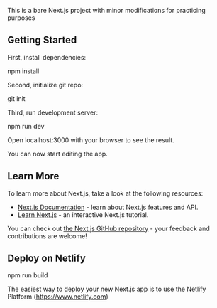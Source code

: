 This is a bare Next.js project with minor modifications for practicing purposes

## Getting Started

First, install dependencies:

npm install

Second, initialize git repo:

git init

Third, run development server:

npm run dev

Open localhost:3000 with your browser to see the result.

You can now start editing the app.

## Learn More

To learn more about Next.js, take a look at the following resources:

- [Next.js Documentation](https://nextjs.org/docs) - learn about Next.js features and API.
- [Learn Next.js](https://nextjs.org/learn) - an interactive Next.js tutorial.

You can check out [the Next.js GitHub repository](https://github.com/vercel/next.js/) - your feedback and contributions are welcome!

## Deploy on Netlify

npm run build

The easiest way to deploy your new Next.js app is to use the Netlify Platform (https://www.netlify.com)
